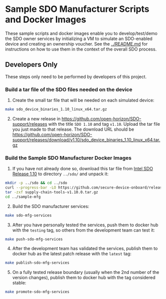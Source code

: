 # Sample SDO Manufacturer Scripts and Docker Images

These sample scripts and docker images enable you to develop/test/demo the SDO owner services by initializing a VM to simulate an SDO-enabled  device and creating an ownership voucher. See the [../README.md](../README.md) for instructions on how to use them in the context of the overall SDO process.

## Developers Only

These steps only need to be performed by developers of this project.

### Build a tar file of the SDO files needed on the device

1. Create the small tar file that will be needed on each simulated device:

  ```bash
  make sdo_device_binaries_1.10_linux_x64.tar.gz
  ```

2. Create a new release in https://github.com/open-horizon/SDO-support/releases with the title `SDO 1.10` and tag `v1.10`. Upload the tar file you just made to that release. The download URL should be https://github.com/open-horizon/SDO-support/releases/download/v1.10/sdo_device_binaries_1.10_linux_x64.tar.gz

### Build the Sample SDO Manufacturer Docker Images

1. If you have not already done so, download this tar file from [Intel SDO Release 1.10](https://github.com/secure-device-onboard/release/releases/tag/v1.10.0) to directory `../sdo/` and unpack it:

  ```bash
  mkdir -p ../sdo && cd ../sdo
  curl --progress-bar -LO https://github.com/secure-device-onboard/release/releases/download/v1.10.0/supply-chain-tools-v1.10.0.tar.gz
  tar -zxf supply-chain-tools-v1.10.0.tar.gz
  cd ../sample-mfg
  ```

2. Build the SDO manufacturer services:

  ```bash
  make sdo-mfg-services
  ```

3. After you have personally tested the services, push them to docker hub with the `testing` tag, so others from the development team can test it:

  ```bash
  make push-sdo-mfg-services
  ```

4. After the development team has validated the services, publish them to docker hub as the latest patch release with the `latest` tag:

  ```bash
  make publish-sdo-mfg-services
  ```

5. On a fully tested release boundary (usually when the 2nd number of the version changes), publish them to docker hub with the tag considered stable:

  ```bash
  make promote-sdo-mfg-services
  ```
